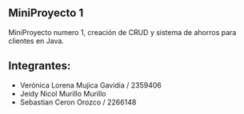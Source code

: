 ## MiniProyecto 1

MiniProyecto numero 1, creación de CRUD y sistema de ahorros para clientes en Java.

## Integrantes:

- Verónica Lorena Mujica Gavidia / 2359406
- Jeidy Nicol Murillo Murillo 
- Sebastian Ceron Orozco / 2266148
